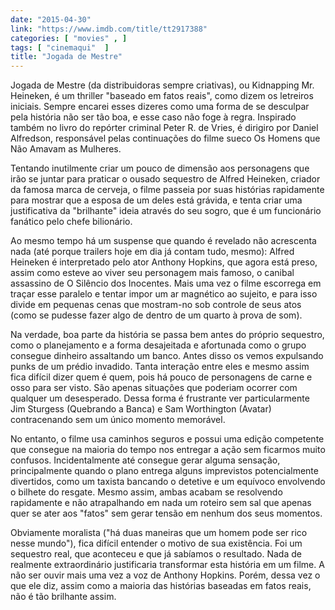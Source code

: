 ```yaml
---
date: "2015-04-30"
link: "https://www.imdb.com/title/tt2917388"
categories: [ "movies" , ]
tags: [ "cinemaqui"  ]
title: "Jogada de Mestre"
---
```

Jogada de Mestre (da distribuidoras sempre criativas), ou Kidnapping Mr. Heineken, é um thriller "baseado em fatos reais", como dizem os letreiros iniciais. Sempre encarei esses dizeres como uma forma de se desculpar pela história não ser tão boa, e esse caso não foge à regra. Inspirado também no livro do repórter criminal Peter R. de Vries, é dirigiro por Daniel Alfredson, responsável pelas continuações do filme sueco Os Homens que Não Amavam as Mulheres.

Tentando inutilmente criar um pouco de dimensão aos personagens que irão se juntar para praticar o ousado sequestro de Alfred Heineken, criador da famosa marca de cerveja, o filme passeia por suas histórias rapidamente para mostrar que a esposa de um deles está grávida, e tenta criar uma justificativa da "brilhante" ideia através do seu sogro, que é um funcionário fanático pelo chefe bilionário.

Ao mesmo tempo há um suspense que quando é revelado não acrescenta nada (até porque trailers hoje em dia já contam tudo, mesmo): Alfred Heineken é interpretado pelo ator Anthony Hopkins, que agora está preso, assim como esteve ao viver seu personagem mais famoso, o canibal assassino de O Silêncio dos Inocentes. Mais uma vez o filme escorrega em traçar esse paralelo e tentar impor um ar magnético ao sujeito, e para isso divide em pequenas cenas que mostram-no sob controle de seus atos (como se pudesse fazer algo de dentro de um quarto à prova de som).

Na verdade, boa parte da história se passa bem antes do próprio sequestro, como o planejamento e a forma desajeitada e afortunada como o grupo consegue dinheiro assaltando um banco. Antes disso os vemos expulsando punks de um prédio invadido. Tanta interação entre eles e mesmo assim fica difícil dizer quem é quem, pois há pouco de personagens de carne e osso para ser visto. São apenas situações que poderiam ocorrer com qualquer um desesperado. Dessa forma é frustrante ver particularmente Jim Sturgess (Quebrando a Banca) e Sam Worthington (Avatar) contracenando sem um único momento memorável.

No entanto, o filme usa caminhos seguros e possui uma edição competente que consegue na maioria do tempo nos entregar a ação sem ficarmos muito confusos. Incidentalmente até consegue gerar alguma sensação, principalmente quando o plano entrega alguns imprevistos potencialmente divertidos, como um taxista bancando o detetive e um equívoco envolvendo o bilhete do resgate. Mesmo assim, ambas acabam se resolvendo rapidamente e não atrapalhando em nada um roteiro sem sal que apenas quer se ater aos "fatos" sem gerar tensão em nenhum dos seus momentos.

Obviamente moralista ("há duas maneiras que um homem pode ser rico nesse mundo"), fica difícil entender o motivo de sua existência. Foi um sequestro real, que aconteceu e que já sabíamos o resultado. Nada de realmente extraordinário justificaria transformar esta história em um filme. A não ser ouvir mais uma vez a voz de Anthony Hopkins. Porém, dessa vez o que ele diz, assim como a maioria das histórias baseadas em fatos reais, não é tão brilhante assim.
